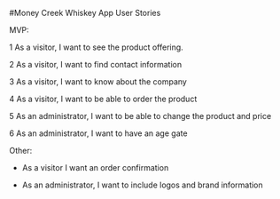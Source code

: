#Money Creek Whiskey App User Stories

MVP:

1 As a visitor, I want to see the product offering.

2 As a visitor, I want to find contact information

3 As a visitor, I want to know about the company

4 As a visitor, I want to be able to order the product

5 As an administrator, I want to be able to change the product and price

6 As an administrator, I want to have an age gate



Other:

- As a visitor I want an order confirmation

- As an administrator, I want to include logos and brand information


